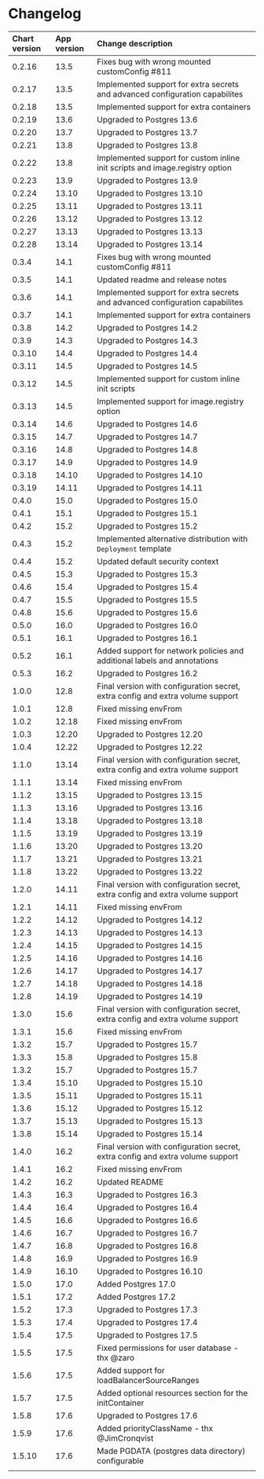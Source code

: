 # Changelog

| Chart version | App version | Change description |
| :------------ | :---------- | :----------------- |
| 0.2.16 | 13.5 | Fixes bug with wrong mounted customConfig #811 |
| 0.2.17 | 13.5 | Implemented support for extra secrets and advanced configuration capabilites |
| 0.2.18 | 13.5 | Implemented support for extra containers |
| 0.2.19 | 13.6 | Upgraded to Postgres 13.6 |
| 0.2.20 | 13.7 | Upgraded to Postgres 13.7 |
| 0.2.21 | 13.8 | Upgraded to Postgres 13.8 |
| 0.2.22 | 13.8 | Implemented support for custom inline init scripts and image.registry option |
| 0.2.23 | 13.9 | Upgraded to Postgres 13.9 |
| 0.2.24 | 13.10 | Upgraded to Postgres 13.10 |
| 0.2.25 | 13.11 | Upgraded to Postgres 13.11 |
| 0.2.26 | 13.12 | Upgraded to Postgres 13.12 |
| 0.2.27 | 13.13 | Upgraded to Postgres 13.13 |
| 0.2.28 | 13.14 | Upgraded to Postgres 13.14 |
| 0.3.4 | 14.1 | Fixes bug with wrong mounted customConfig #811 |
| 0.3.5 | 14.1 | Updated readme and release notes |
| 0.3.6 | 14.1 | Implemented support for extra secrets and advanced configuration capabilites |
| 0.3.7 | 14.1 | Implemented support for extra containers |
| 0.3.8 | 14.2 | Upgraded to Postgres 14.2 |
| 0.3.9 | 14.3 | Upgraded to Postgres 14.3 |
| 0.3.10 | 14.4 | Upgraded to Postgres 14.4 |
| 0.3.11 | 14.5 | Upgraded to Postgres 14.5 |
| 0.3.12 | 14.5 | Implemented support for custom inline init scripts |
| 0.3.13 | 14.5 | Implemented support for image.registry option |
| 0.3.14 | 14.6 | Upgraded to Postgres 14.6 |
| 0.3.15 | 14.7 | Upgraded to Postgres 14.7 |
| 0.3.16 | 14.8 | Upgraded to Postgres 14.8 |
| 0.3.17 | 14.9 | Upgraded to Postgres 14.9 |
| 0.3.18 | 14.10 | Upgraded to Postgres 14.10 |
| 0.3.19 | 14.11 | Upgraded to Postgres 14.11 |
| 0.4.0 | 15.0 | Upgraded to Postgres 15.0 |
| 0.4.1 | 15.1 | Upgraded to Postgres 15.1 |
| 0.4.2 | 15.2 | Upgraded to Postgres 15.2 |
| 0.4.3 | 15.2 | Implemented alternative distribution with `Deployment` template |
| 0.4.4 | 15.2 | Updated default security context |
| 0.4.5 | 15.3 | Upgraded to Postgres 15.3 |
| 0.4.6 | 15.4 | Upgraded to Postgres 15.4 |
| 0.4.7 | 15.5 | Upgraded to Postgres 15.5 |
| 0.4.8 | 15.6 | Upgraded to Postgres 15.6 |
| 0.5.0 | 16.0 | Upgraded to Postgres 16.0 |
| 0.5.1 | 16.1 | Upgraded to Postgres 16.1 |
| 0.5.2 | 16.1 | Added support for network policies and additional labels and annotations |
| 0.5.3 | 16.2 | Upgraded to Postgres 16.2 |
| 1.0.0 | 12.8 | Final version with configuration secret, extra config and extra volume support |
| 1.0.1 | 12.8 | Fixed missing envFrom |
| 1.0.2 | 12.18 | Fixed missing envFrom |
| 1.0.3 | 12.20 | Upgraded to Postgres 12.20 |
| 1.0.4 | 12.22 | Upgraded to Postgres 12.22 |
| 1.1.0 | 13.14 | Final version with configuration secret, extra config and extra volume support |
| 1.1.1 | 13.14 | Fixed missing envFrom |
| 1.1.2 | 13.15 | Upgraded to Postgres 13.15 |
| 1.1.3 | 13.16 | Upgraded to Postgres 13.16 |
| 1.1.4 | 13.18 | Upgraded to Postgres 13.18 |
| 1.1.5 | 13.19 | Upgraded to Postgres 13.19 |
| 1.1.6 | 13.20 | Upgraded to Postgres 13.20 |
| 1.1.7 | 13.21 | Upgraded to Postgres 13.21 |
| 1.1.8 | 13.22 | Upgraded to Postgres 13.22 |
| 1.2.0 | 14.11 | Final version with configuration secret, extra config and extra volume support |
| 1.2.1 | 14.11 | Fixed missing envFrom |
| 1.2.2 | 14.12 | Upgraded to Postgres 14.12 |
| 1.2.3 | 14.13 | Upgraded to Postgres 14.13 |
| 1.2.4 | 14.15 | Upgraded to Postgres 14.15 |
| 1.2.5 | 14.16 | Upgraded to Postgres 14.16 |
| 1.2.6 | 14.17 | Upgraded to Postgres 14.17 |
| 1.2.7 | 14.18 | Upgraded to Postgres 14.18 |
| 1.2.8 | 14.19 | Upgraded to Postgres 14.19 |
| 1.3.0 | 15.6 | Final version with configuration secret, extra config and extra volume support |
| 1.3.1 | 15.6 | Fixed missing envFrom |
| 1.3.2 | 15.7 | Upgraded to Postgres 15.7 |
| 1.3.3 | 15.8 | Upgraded to Postgres 15.8 |
| 1.3.2 | 15.7 | Upgraded to Postgres 15.7 |
| 1.3.4 | 15.10 | Upgraded to Postgres 15.10 |
| 1.3.5 | 15.11 | Upgraded to Postgres 15.11 |
| 1.3.6 | 15.12 | Upgraded to Postgres 15.12 |
| 1.3.7 | 15.13 | Upgraded to Postgres 15.13 |
| 1.3.8 | 15.14 | Upgraded to Postgres 15.14 |
| 1.4.0 | 16.2 | Final version with configuration secret, extra config and extra volume support |
| 1.4.1 | 16.2 | Fixed missing envFrom |
| 1.4.2 | 16.2 | Updated README |
| 1.4.3 | 16.3 | Upgraded to Postgres 16.3 |
| 1.4.4 | 16.4 | Upgraded to Postgres 16.4 |
| 1.4.5 | 16.6 | Upgraded to Postgres 16.6 |
| 1.4.6 | 16.7 | Upgraded to Postgres 16.7 |
| 1.4.7 | 16.8 | Upgraded to Postgres 16.8 |
| 1.4.8 | 16.9 | Upgraded to Postgres 16.9 |
| 1.4.9 | 16.10 | Upgraded to Postgres 16.10 |
| 1.5.0 | 17.0 | Added Postgres 17.0 |
| 1.5.1 | 17.2 | Added Postgres 17.2 |
| 1.5.2 | 17.3 | Upgraded to Postgres 17.3 |
| 1.5.3 | 17.4 | Upgraded to Postgres 17.4 |
| 1.5.4 | 17.5 | Upgraded to Postgres 17.5 |
| 1.5.5 | 17.5 | Fixed permissions for user database - thx @zaro |
| 1.5.6 | 17.5 | Added support for loadBalancerSourceRanges |
| 1.5.7 | 17.5 | Added optional resources section for the initContainer |
| 1.5.8 | 17.6 | Upgraded to Postgres 17.6 |
| 1.5.9 | 17.6 | Added priorityClassName - thx @JimCronqvist |
| 1.5.10 | 17.6 | Made PGDATA (postgres data directory) configurable |
| | | |
